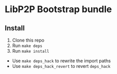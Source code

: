 # LibP2P Bootstrap bundle

## Install

1. Clone this repo
2. Run `make deps`
3. Run `make install`

- Use `make deps_hack` to rewrite the import paths
- Use `make deps_hack_revert` to revert `deps_hack`